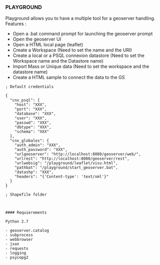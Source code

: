 ### PLAYGROUND
Playground allows you to have a multiple tool for a geoserver handling.
Features :
- Open a .bat command prompt for launching the geoserver prompt
- Open the geoserver UI 
- Open a HTML local page (leaflet)
- Create a Workspace (Need to set the name and the URI)
- Create a local or a PSQL connexion datastore (Need to set the Workspace name and the Datastore name)
- Import Mass or Unique data (Need to set the workspace and the datastore name)
- Create a HTML sample to connect the data to the GS

```
; Default credentials

{
  "cnx_psql": {
    "host": "XXX",
    "port": "XXX",
    "database": "XXX",
    "user": "XXX",
    "passwd": "XXX",
    "dbtype": "XXX",
    "schema": "XXX"
  },
  "cnx_globales": {
    "auth_admin": "XXX",
    "auth_password": "XXX",
    "urlgeoserver": "http://localhost:8080/geoserver/web/",
    "urlrest": "http://localhost:8080/geoserver/rest",
    "urlwebsig": "/playground/leaflet/visu.html",
    "pathbat": "/playground/start_geoserver.bat",
    "datashp": "XXX",
    "headers": "{'Content-type': 'text/xml'}"
  }
}

; Shapefile folder



#### Requierements 

Python 2.7

- geoserver.catalog 
- subprocess
- webbrowser
- json
- requests
- logging
- psycopg2

